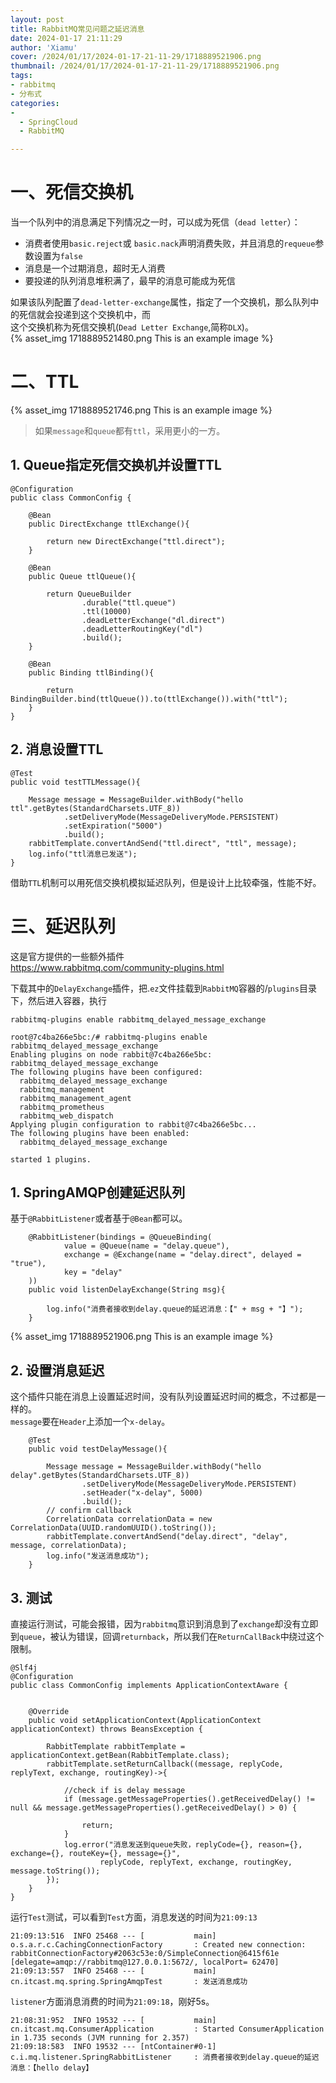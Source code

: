 ```yaml
---
layout: post
title: RabbitMQ常见问题之延迟消息
date: 2024-01-17 21:11:29
author: 'Xiamu'
cover: /2024/01/17/2024-01-17-21-11-29/1718889521906.png
thumbnail: /2024/01/17/2024-01-17-21-11-29/1718889521906.png
tags:
- rabbitmq
- 分布式
categories:
- 
  - SpringCloud
  - RabbitMQ

---
```



# 一、死信交换机

当一个队列中的消息满足下列情况之一时，可以成为死信（`dead letter`）：

* 消费者使用`basic.reject`或 `basic.nack`声明消费失败，并且消息的`requeue`参数设置为`false`
* 消息是一个过期消息，超时无人消费
* 要投递的队列消息堆积满了，最早的消息可能成为死信

如果该队列配置了`dead-letter-exchange`属性，指定了一个交换机，那么队列中的死信就会投递到这个交换机中，而  
这个交换机称为死信交换机(`Dead Letter Exchange`,简称`DLX`)。  
{% asset_img 1718889521480.png This is an example image %}

# 二、TTL

{% asset_img 1718889521746.png This is an example image %}
> 如果`message`和`queue`都有`ttl`，采用更小的一方。

## 1. Queue指定死信交换机并设置TTL

```prism language-java
@Configuration
public class CommonConfig {
   
    @Bean
    public DirectExchange ttlExchange(){
   
        return new DirectExchange("ttl.direct");
    }

    @Bean
    public Queue ttlQueue(){
   
        return QueueBuilder
                .durable("ttl.queue")
                .ttl(10000)
                .deadLetterExchange("dl.direct")
                .deadLetterRoutingKey("dl")
                .build();
    }

    @Bean
    public Binding ttlBinding(){
   
        return BindingBuilder.bind(ttlQueue()).to(ttlExchange()).with("ttl");
    }
}
```

## 2. 消息设置TTL

```prism language-java
@Test
public void testTTLMessage(){
   
    Message message = MessageBuilder.withBody("hello ttl".getBytes(StandardCharsets.UTF_8))
            .setDeliveryMode(MessageDeliveryMode.PERSISTENT)
            .setExpiration("5000")
            .build();
    rabbitTemplate.convertAndSend("ttl.direct", "ttl", message);
    log.info("ttl消息已发送");
}
```

借助`TTL`机制可以用死信交换机模拟延迟队列，但是设计上比较牵强，性能不好。

# 三、延迟队列

这是官方提供的一些额外插件  
<https://www.rabbitmq.com/community-plugins.html>

下载其中的`DelayExchange`插件，把.`ez`文件挂载到`RabbitMQ`容器的/`plugins`目录下，然后进入容器，执行

```prism language-bash
rabbitmq-plugins enable rabbitmq_delayed_message_exchange
```

```prism language-txt
root@7c4ba266e5bc:/# rabbitmq-plugins enable rabbitmq_delayed_message_exchange
Enabling plugins on node rabbit@7c4ba266e5bc:
rabbitmq_delayed_message_exchange
The following plugins have been configured:
  rabbitmq_delayed_message_exchange
  rabbitmq_management
  rabbitmq_management_agent
  rabbitmq_prometheus
  rabbitmq_web_dispatch
Applying plugin configuration to rabbit@7c4ba266e5bc...
The following plugins have been enabled:
  rabbitmq_delayed_message_exchange

started 1 plugins.

```

## 1. SpringAMQP创建延迟队列

基于`@RabbitListener`或者基于`@Bean`都可以。

```prism language-java
    @RabbitListener(bindings = @QueueBinding(
            value = @Queue(name = "delay.queue"),
            exchange = @Exchange(name = "delay.direct", delayed = "true"),
            key = "delay"
    ))
    public void listenDelayExchange(String msg){
   
        log.info("消费者接收到delay.queue的延迟消息：【" + msg + "】");
    }
```

{% asset_img 1718889521906.png This is an example image %}

## 2. 设置消息延迟

这个插件只能在消息上设置延迟时间，没有队列设置延迟时间的概念，不过都是一样的。  
`message`要在`Header`上添加一个`x-delay`。

```prism language-java
    @Test
    public void testDelayMessage(){
   
        Message message = MessageBuilder.withBody("hello delay".getBytes(StandardCharsets.UTF_8))
                .setDeliveryMode(MessageDeliveryMode.PERSISTENT)
                .setHeader("x-delay", 5000)
                .build();
        // confirm callback
        CorrelationData correlationData = new CorrelationData(UUID.randomUUID().toString());
        rabbitTemplate.convertAndSend("delay.direct", "delay", message, correlationData);
        log.info("发送消息成功");
    }
```

## 3. 测试

直接运行测试，可能会报错，因为`rabbitmq`意识到消息到了`exchange`却没有立即到`queue`，被认为错误，回调`returnback`，所以我们在`ReturnCallBack`中绕过这个限制。

```prism language-java
@Slf4j
@Configuration
public class CommonConfig implements ApplicationContextAware {
   

    @Override
    public void setApplicationContext(ApplicationContext applicationContext) throws BeansException {
   
        RabbitTemplate rabbitTemplate = applicationContext.getBean(RabbitTemplate.class);
        rabbitTemplate.setReturnCallback((message, replyCode, replyText, exchange, routingKey)->{
   
            //check if is delay message
            if (message.getMessageProperties().getReceivedDelay() != null && message.getMessageProperties().getReceivedDelay() > 0) {
   
                return;
            }
            log.error("消息发送到queue失败，replyCode={}, reason={}, exchange={}, routeKey={}, message={}",
                    replyCode, replyText, exchange, routingKey, message.toString());
        });
    }
}
```

运行`Test`测试，可以看到`Test`方面，消息发送的时间为`21:09:13`

```prism language-txt
21:09:13:516  INFO 25468 --- [           main] o.s.a.r.c.CachingConnectionFactory       : Created new connection: rabbitConnectionFactory#2063c53e:0/SimpleConnection@6415f61e [delegate=amqp://rabbitmq@127.0.0.1:5672/, localPort= 62470]
21:09:13:557  INFO 25468 --- [           main] cn.itcast.mq.spring.SpringAmqpTest       : 发送消息成功
```

`listener`方面消息消费的时间为`21:09:18`，刚好5s。

```prism language-txt
21:08:31:952  INFO 19532 --- [           main] cn.itcast.mq.ConsumerApplication         : Started ConsumerApplication in 1.735 seconds (JVM running for 2.357)
21:09:18:583  INFO 19532 --- [ntContainer#0-1] c.i.mq.listener.SpringRabbitListener     : 消费者接收到delay.queue的延迟消息：【hello delay】
```

